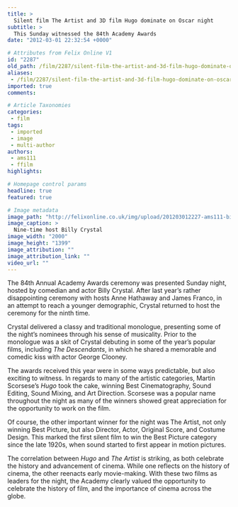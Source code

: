 ```yaml
---
title: >
  Silent film The Artist and 3D film Hugo dominate on Oscar night
subtitle: >
  This Sunday witnessed the 84th Academy Awards
date: "2012-03-01 22:32:54 +0000"

# Attributes from Felix Online V1
id: "2287"
old_path: /film/2287/silent-film-the-artist-and-3d-film-hugo-dominate-on-oscar-night
aliases:
 - /film/2287/silent-film-the-artist-and-3d-film-hugo-dominate-on-oscar-night
imported: true
comments:

# Article Taxonomies
categories:
 - film
tags:
 - imported
 - image
 - multi-author
authors:
 - ams111
 - ffilm
highlights:

# Homepage control params
headline: true
featured: true

# Image metadata
image_path: "http://felixonline.co.uk/img/upload/201203012227-ams111-billy-crystal-kevin-winter.jpg"
image_caption: >
  Nine-time host Billy Crystal
image_width: "2000"
image_height: "1399"
image_attribution: ""
image_attribution_link: ""
video_url: ""
---
```


The 84th Annual Academy Awards ceremony was presented Sunday night, hosted by comedian and actor Billy Crystal. After last year’s rather disappointing ceremony with hosts Anne Hathaway and James Franco, in an attempt to reach a younger demographic, Crystal returned to host the ceremony for the ninth time.

Crystal delivered a classy and traditional monologue, presenting some of the night’s nominees through his sense of musicality. Prior to the monologue was a skit of Crystal debuting in some of the year’s popular films, including _The Descendants_, in which he shared a memorable and comedic kiss with actor George Clooney.

The awards received this year were in some ways predictable, but also exciting to witness. In regards to many of the artistic categories, Martin Scorsese’s _Hugo_ took the cake, winning Best Cinematography, Sound Editing, Sound Mixing, and Art Direction. Scorsese was a popular name throughout the night as many of the winners showed great appreciation for the opportunity to work on the film.

Of course, the other important winner for the night was The Artist, not only winning Best Picture, but also Director, Actor, Original Score, and Costume Design. This marked the first silent film to win the Best Picture category since the late 1920s, when sound started to first appear in motion pictures.

The correlation between _Hugo_ and _The Artist_ is striking, as both celebrate the history and advancement of cinema. While one reflects on the history of cinema, the other reenacts early movie-making. With these two films as leaders for the night, the Academy clearly valued the opportunity to celebrate the history of film, and the importance of cinema across the globe.
